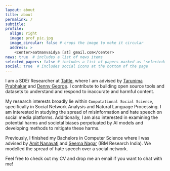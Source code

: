 ```yaml
---
layout: about
title: about
permalink: /
subtitle:
profile:
  align: right
  image: prof_pic.jpg
  image_circular: false # crops the image to make it circular
  address: >
    <center>aatmanvaidya [at] gmail.com</center>
news: true  # includes a list of news items
selected_papers: false # includes a list of papers marked as "selected={true}"
social: true  # includes social icons at the bottom of the page
---
```


I am a SDE/ Researcher at [Tattle](https://tattle.co.in/), where I am advised by [Tarunima Prabhakar](https://tarunima.com/) and [Denny George](https://github.com/dennyabrain). I contribute to building open source tools and datasets to understand and respond to inaccurate and harmful content. 

My research interests broadly lie within `Computational Social Science`, specifically in Social Network Analysis and Natural Language Processing. I am interested in studying the spread of misinformation and hate speech on social media platforms.  Additionally, I am also interested in examining the potential harms and societal biases perpetuated by AI models and developing methods to mitigate these harms.

Previously, I finished my Bachelors in Computer Science where I was advised by [Amit Nanavati](https://ahduni.edu.in/academics/schools-centres/school-of-engineering-and-applied-science/people-1/amit-a-nanavati/) and [Seema Nagar](https://research.ibm.com/people/seema-nagar) (IBM Research India). We modelled the spread of hate speech over a social network. 

Feel free to check out my CV and drop me an email if you want to chat with me!
